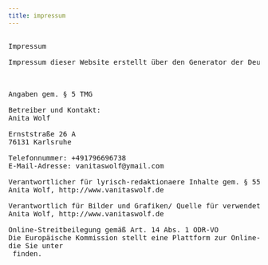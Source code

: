 ```yaml
---
title: impressum
---
```

<pre>

Impressum

Impressum dieser Website erstellt über den Generator der Deutschen Anwaltshotline AG 
 <div class="links"https://www.deutsche-anwaltshotline.de/recht-auf-ihrer-website/impressum-generator/div>

Angaben gem. § 5 TMG

Betreiber und Kontakt:
Anita Wolf

Ernststraße 26 A
76131 Karlsruhe

Telefonnummer: +491796696738
E-Mail-Adresse: vanitaswolf@ymail.com

Verantwortlicher für lyrisch-redaktionaere Inhalte gem. § 55 II RstV:
Anita Wolf, http://www.vanitaswolf.de

Verantwortlich für Bilder und Grafiken/ Quelle für verwendetes Bilder- und Grafikmaterial:
Anita Wolf, http://www.vanitaswolf.de

Online-Streitbeilegung gemäß Art. 14 Abs. 1 ODR-VO
Die Europäische Kommission stellt eine Plattform zur Online-Streitbeilegung (OS) bereit, 
die Sie unter <div class="links"http://ec.europa.eu/consumers/odr/div> finden.
 
 </pre>

